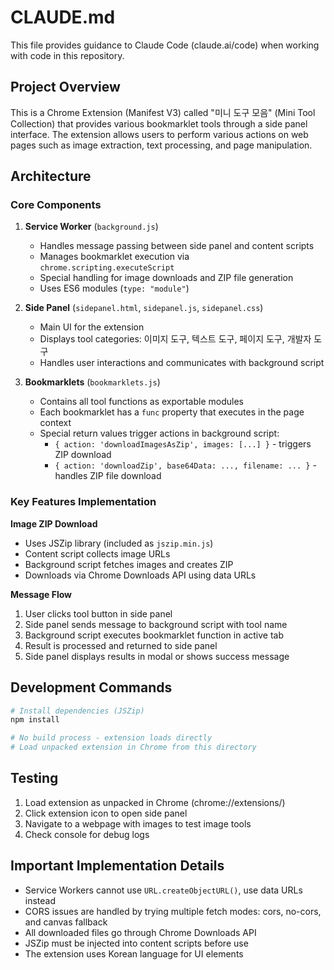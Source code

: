 # CLAUDE.md

This file provides guidance to Claude Code (claude.ai/code) when working with code in this repository.

## Project Overview

This is a Chrome Extension (Manifest V3) called "미니 도구 모음" (Mini Tool Collection) that provides various bookmarklet tools through a side panel interface. The extension allows users to perform various actions on web pages such as image extraction, text processing, and page manipulation.

## Architecture

### Core Components

1. **Service Worker** (`background.js`)
   - Handles message passing between side panel and content scripts
   - Manages bookmarklet execution via `chrome.scripting.executeScript`
   - Special handling for image downloads and ZIP file generation
   - Uses ES6 modules (`type: "module"`)

2. **Side Panel** (`sidepanel.html`, `sidepanel.js`, `sidepanel.css`)
   - Main UI for the extension
   - Displays tool categories: 이미지 도구, 텍스트 도구, 페이지 도구, 개발자 도구
   - Handles user interactions and communicates with background script

3. **Bookmarklets** (`bookmarklets.js`)
   - Contains all tool functions as exportable modules
   - Each bookmarklet has a `func` property that executes in the page context
   - Special return values trigger actions in background script:
     - `{ action: 'downloadImagesAsZip', images: [...] }` - triggers ZIP download
     - `{ action: 'downloadZip', base64Data: ..., filename: ... }` - handles ZIP file download

### Key Features Implementation

**Image ZIP Download**
- Uses JSZip library (included as `jszip.min.js`)
- Content script collects image URLs
- Background script fetches images and creates ZIP
- Downloads via Chrome Downloads API using data URLs

**Message Flow**
1. User clicks tool button in side panel
2. Side panel sends message to background script with tool name
3. Background script executes bookmarklet function in active tab
4. Result is processed and returned to side panel
5. Side panel displays results in modal or shows success message

## Development Commands

```bash
# Install dependencies (JSZip)
npm install

# No build process - extension loads directly
# Load unpacked extension in Chrome from this directory
```

## Testing

1. Load extension as unpacked in Chrome (chrome://extensions/)
2. Click extension icon to open side panel
3. Navigate to a webpage with images to test image tools
4. Check console for debug logs

## Important Implementation Details

- Service Workers cannot use `URL.createObjectURL()`, use data URLs instead
- CORS issues are handled by trying multiple fetch modes: cors, no-cors, and canvas fallback
- All downloaded files go through Chrome Downloads API
- JSZip must be injected into content scripts before use
- The extension uses Korean language for UI elements